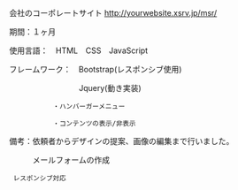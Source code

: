 会社のコーポレートサイト
http://yourwebsite.xsrv.jp/msr/

期間：１ヶ月

使用言語：　HTML　CSS　JavaScript

フレームワーク：　Bootstrap(レスポンシブ使用)

　　　　　　　　　Jquery(動き実装)

               ・ハンバーガーメニュー

               ・コンテンツの表示/非表示

備考：依頼者からデザインの提案、画像の編集まで行いました。

　　　メールフォームの作成

     レスポンシブ対応　




　　　
